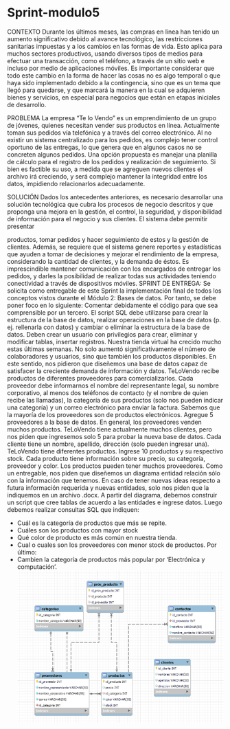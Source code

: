 # Sprint-modulo5
CONTEXTO
Durante los últimos meses, las compras en línea han tenido un aumento significativo debido al avance
tecnológico, las restricciones sanitarias impuestas y a los cambios en las formas de vida. Esto aplica
para muchos sectores productivos, usando diversos tipos de medios para efectuar una transacción,
como el teléfono, a través de un sitio web e incluso por medio de aplicaciones móviles.
Es importante considerar que todo este cambio en la forma de hacer las cosas no es algo temporal o
que haya sido implementado debido a la contingencia, sino que es un tema que llegó para quedarse, y
que marcará la manera en la cual se adquieren bienes y servicios, en especial para negocios que están
en etapas iniciales de desarrollo.

PROBLEMA
La empresa “Te lo Vendo” es un emprendimiento de un grupo de jóvenes, quienes necesitan vender sus
productos en línea. Actualmente toman sus pedidos vía telefónica y a través del correo electrónico. Al
no existir un sistema centralizado para los pedidos, es complejo tener control oportuno de las entregas,
lo que genera que en algunos casos no se concreten algunos pedidos.
Una opción propuesta es manejar una planilla de cálculo para el registro de los pedidos y realización de
seguimiento. Si bien es factible su uso, a medida que se agreguen nuevos clientes el archivo irá
creciendo, y será complejo mantener la integridad entre los datos, impidiendo relacionarlos
adecuadamente.

SOLUCIÓN
Dados los antecedentes anteriores, es necesario desarrollar una solución tecnológica que cubra los
procesos de negocio descritos y que proponga una mejora en la gestión, el control, la seguridad, y
disponibilidad de información para el negocio y sus clientes. El sistema debe permitir presentar

productos, tomar pedidos y hacer seguimiento de estos y la gestión de clientes. Además, se requiere
que el sistema genere reportes y estadísticas que ayuden a tomar de decisiones y mejorar el
rendimiento de la empresa, considerando la cantidad de clientes, y la demanda de éstos. Es
imprescindible mantener comunicación con los encargados de entregar los pedidos, y darles la
posibilidad de realizar todas sus actividades teniendo conectividad a través de dispositivos móviles.
SPRINT DE ENTREGA:
Se solicita como entregable de este Sprint la implementación final de todos los conceptos vistos
durante el Módulo 2: Bases de datos. Por tanto, se debe poner foco en lo siguiente:
Comentar debidamente el código para que sea comprensible por un tercero.
El script SQL debe utilizarse para crear la estructura de la base de datos, realizar operaciones en la base
de datos (p. ej. rellenarla con datos) y cambiar o eliminar la estructura de la base de datos.
Deben crear un usuario con privilegios para crear, eliminar y modificar tablas, insertar registros.
Nuestra tienda virtual ha crecido mucho estas últimas semanas. No solo aumentó significativamente el
número de colaboradores y usuarios, sino que también los productos disponibles. En este sentido, nos
pidieron que diseñemos una base de datos capaz de satisfacer la creciente demanda de información y
datos.
TeLoVendo recibe productos de diferentes proveedores para comercializarlos. Cada proveedor debe
informarnos el nombre del representante legal, su nombre corporativo, al menos dos teléfonos de
contacto (y el nombre de quien recibe las llamadas), la categoría de sus productos (solo nos pueden
indicar una categoría) y un correo electrónico para enviar la factura. Sabemos que la mayoría de los
proveedores son de productos electrónicos. Agregue 5 proveedores a la base de datos. En general, los
proveedores venden muchos productos.
TeLoVendo tiene actualmente muchos clientes, pero nos piden que ingresemos solo 5 para probar la
nueva base de datos. Cada cliente tiene un nombre, apellido, dirección (solo pueden ingresar una).
TeLoVendo tiene diferentes productos. Ingrese 10 productos y su respectivo stock. Cada producto tiene
información sobre su precio, su categoría, proveedor y color. Los productos pueden tener muchos
proveedores.
Como un entregable, nos piden que diseñemos un diagrama entidad relación sólo con la información
que tenemos. En caso de tener nuevas ideas respecto a futura información requerida y nuevas
entidades, solo nos piden que la indiquemos en un archivo .docx.
A partir del diagrama, debemos construir un script que cree tablas de acuerdo a las entidades e ingrese
datos.
Luego debemos realizar consultas SQL que indiquen:

- Cuál es la categoría de productos que más se repite.
- Cuáles son los productos con mayor stock
- Qué color de producto es más común en nuestra tienda.
- Cual o cuales son los proveedores con menor stock de productos.
Por último:
- Cambien la categoría de productos más popular por ‘Electrónica y computación’.
![Image text](https://github.com/jago-gif/Sprint-modulo5/blob/main/Capture.PNG)



